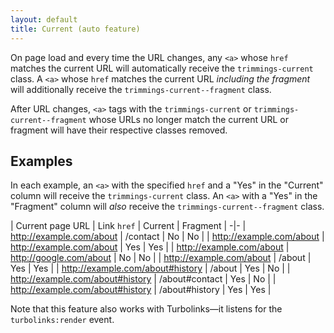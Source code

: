 ```yaml
---
layout: default
title: Current (auto feature)
---
```


On page load and every time the URL changes, any `<a>` whose `href` matches the current URL will automatically receive the `trimmings-current` class. A `<a>` whose `href` matches the current URL _including the fragment_ will additionally receive the `trimmings-current--fragment` class.

After URL changes, `<a>` tags with the `trimmings-current` or `trimmings-current--fragment` whose URLs no longer match the current URL or fragment will have their respective classes removed.

## Examples

In each example, an `<a>` with the specified `href` and a "Yes" in the "Current" column will receive the `trimmings-current` class. An `<a>` with a "Yes" in the "Fragment" column will _also_ receive the `trimmings-current--fragment` class.

| Current page URL | Link `href` | Current | Fragment |
-|-
| http://example.com/about | /contact | No | No |
| http://example.com/about | http://example.com/about | Yes | Yes |
| http://example.com/about | http://google.com/about | No | No |
| http://example.com/about | /about | Yes | Yes |
| http://example.com/about#history | /about | Yes | No |
| http://example.com/about#history | /about#contact | Yes | No |
| http://example.com/about#history | /about#history | Yes | Yes |

Note that this feature also works with Turbolinks—it listens for the `turbolinks:render` event.
